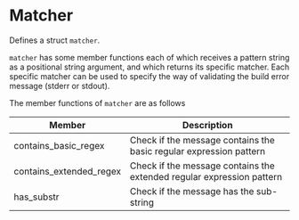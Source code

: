 # Matcher

Defines a struct `matcher`.

`matcher` has some member functions each of which receives a pattern string as a positional string argument, and which returns its specific matcher. Each specific matcher can be used to specify the way of validating the build error message (stderr or stdout).

The member functions of `matcher` are as follows

| Member                  | Description                                                           |
| ----------------------- | --------------------------------------------------------------------- |
| contains_basic_regex    | Check if the message contains the basic regular expression pattern    |
| contains_extended_regex | Check if the message contains the extended regular expression pattern |
| has_substr              | Check if the message has the sub-string                               |
